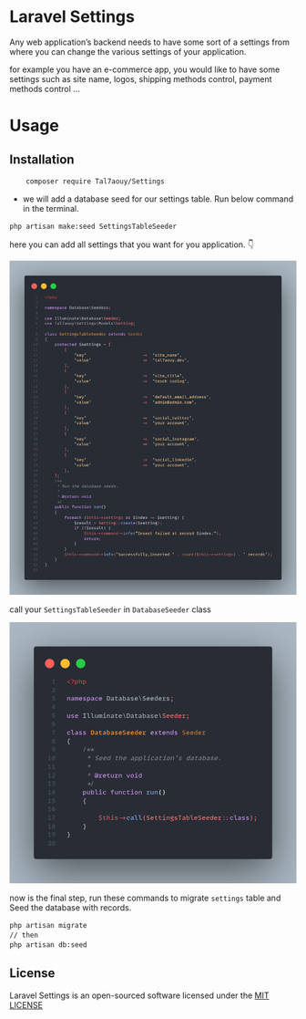 # Laravel Settings

Any web application’s backend needs to have some sort of a settings from where you can change the various settings of your application.

for example you have an e-commerce app, you would like to have some settings such as site name, logos, shipping methods control, payment methods control ...

# Usage

## Installation

```bash
    composer require Tal7aouy/Settings
```

-   we will add a database seed for our settings table. Run below command in the terminal.

```bash
php artisan make:seed SettingsTableSeeder
```

here you can add all settings that you want for you application. 👇

![Screenshot - Seeder](code.png)

call your `SettingsTableSeeder` in `DatabaseSeeder` class

![Screenshot - Seeder](code2.png)

now is the final step, run these commands to migrate `settings` table and Seed the database with records.

```bash
php artisan migrate
// then
php artisan db:seed
```

## License

Laravel Settings is an open-sourced software licensed under the [MIT LICENSE](LICENSE)
